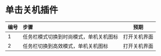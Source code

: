 # 单击关机插件

| 编号 | 步骤                                         | 预期                 |
| ---- | :------------------------------------------- | -------------------- |
| 1    | 任务栏模式切换到时尚模式，单机关机图标 | 打开关机界面 |
| 2    | 任务栏切换到高效模式，单机关机图标 | 打开关机界面 |
